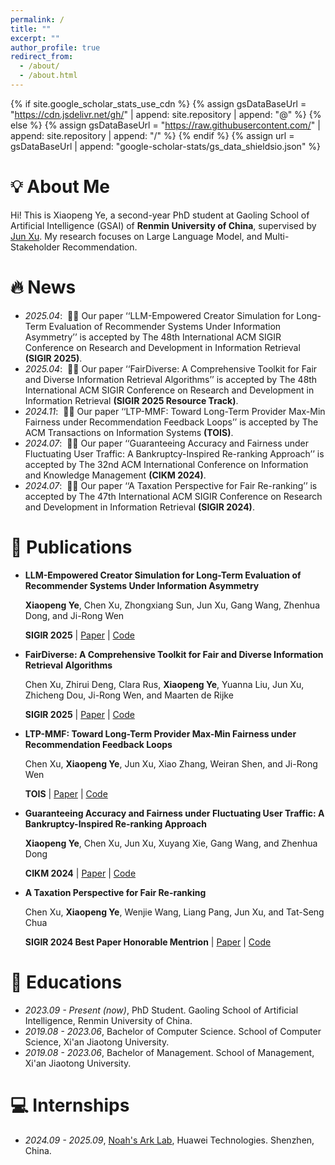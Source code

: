 ```yaml
---
permalink: /
title: ""
excerpt: ""
author_profile: true
redirect_from: 
  - /about/
  - /about.html
---
```


{% if site.google_scholar_stats_use_cdn %}
{% assign gsDataBaseUrl = "https://cdn.jsdelivr.net/gh/" | append: site.repository | append: "@" %}
{% else %}
{% assign gsDataBaseUrl = "https://raw.githubusercontent.com/" | append: site.repository | append: "/" %}
{% endif %}
{% assign url = gsDataBaseUrl | append: "google-scholar-stats/gs_data_shieldsio.json" %}

<span class='anchor' id='about-me'></span>

# 💡 About Me
Hi! This is Xiaopeng Ye, a second-year PhD student at Gaoling School of Artificial Intelligence (GSAI) of **Renmin University of China**, supervised by <a href="https://gsai.ruc.edu.cn/~junxu">Jun Xu</a>. My research focuses on Large Language Model, and Multi-Stakeholder Recommendation.



# 🔥 News
- *2025.04*: &nbsp;🎉🎉 Our paper ‘‘LLM-Empowered Creator Simulation for Long-Term Evaluation of Recommender Systems Under Information Asymmetry’’ is accepted by The 48th International ACM SIGIR Conference on Research and Development in Information Retrieval **(SIGIR 2025)**.
- *2025.04*: &nbsp;🎉🎉 Our paper ‘‘FairDiverse: A Comprehensive Toolkit for Fair and Diverse Information Retrieval Algorithms’’ is accepted by The 48th International ACM SIGIR Conference on Research and Development in Information Retrieval **(SIGIR 2025 Resource Track)**.
- *2024.11*: &nbsp;🎉🎉 Our paper ‘‘LTP-MMF: Toward Long-Term Provider Max-Min Fairness under Recommendation Feedback Loops’’ is accepted by The ACM Transactions on Information Systems **(TOIS)**.
- *2024.07*: &nbsp;🎉🎉 Our paper ‘‘Guaranteeing Accuracy and Fairness under Fluctuating User Traffic: A Bankruptcy-Inspired Re-ranking Approach’’ is accepted by The 32nd ACM International Conference on Information and Knowledge Management **(CIKM 2024)**.
- *2024.07*: &nbsp;🎉🎉 Our paper ‘‘A Taxation Perspective for Fair Re-ranking’’ is accepted by The 47th International ACM SIGIR Conference on Research and Development in Information Retrieval **(SIGIR 2024)**.

# 📝 Publications 

- **LLM-Empowered Creator Simulation for Long-Term Evaluation of Recommender Systems Under Information Asymmetry**

  **Xiaopeng Ye**, Chen Xu, Zhongxiang Sun, Jun Xu, Gang Wang, Zhenhua Dong, and Ji-Rong Wen

  **SIGIR 2025** \| [Paper](https://arxiv.org/abs/2502.07307) \| [Code](https://github.com/shawnye2000/CreAgent)

- **FairDiverse: A Comprehensive Toolkit for Fair and Diverse Information Retrieval Algorithms**

  Chen Xu, Zhirui Deng, Clara Rus, **Xiaopeng Ye**, Yuanna Liu, Jun Xu, Zhicheng Dou, Ji-Rong Wen, and Maarten de Rijke

  **SIGIR 2025** \| [Paper](https://arxiv.org/abs/2502.11883) \| [Code](https://github.com/XuChen0427/FairDiverse)

- **LTP-MMF: Toward Long-Term Provider Max-Min Fairness under Recommendation Feedback Loops**

  Chen Xu, **Xiaopeng Ye**, Jun Xu, Xiao Zhang, Weiran Shen, and Ji-Rong Wen

  **TOIS** \| [Paper](https://dl.acm.org/doi/10.1145/3695867) \| [Code](https://github.com/XuChen0427/LTP-MMF)

- **Guaranteeing Accuracy and Fairness under Fluctuating User Traffic: A Bankruptcy-Inspired Re-ranking Approach**

  **Xiaopeng Ye**, Chen Xu, Jun Xu, Xuyang Xie, Gang Wang, and Zhenhua Dong

  **CIKM 2024** \| [Paper](https://dl.acm.org/doi/abs/10.1145/3627673.3679590) \| [Code](https://github.com/shawnye2000/BankFair)

- **A Taxation Perspective for Fair Re-ranking**

  Chen Xu, **Xiaopeng Ye**, Wenjie Wang, Liang Pang, Jun Xu, and Tat-Seng Chua

  **SIGIR 2024 Best Paper Honorable Mentrion** \| [Paper](https://dl.acm.org/doi/10.1145/3626772.3657766) \| [Code](https://github.com/XuChen0427/Tax-rank)



# 📖 Educations
- *2023.09 - Present (now)*, PhD Student. Gaoling School of Artificial Intelligence, Renmin University of China. 
- *2019.08 - 2023.06*, Bachelor of Computer Science. School of Computer Science, Xi'an Jiaotong University.
- *2019.08 - 2023.06*, Bachelor of Management. School of Management, Xi'an Jiaotong University. 



# 💻 Internships
- *2024.09 - 2025.09*, [Noah's Ark Lab](http://dev3.noahlab.com.hk/), Huawei Technologies. Shenzhen, China.
